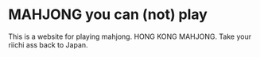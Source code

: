 # MAHJONG you can (not) play

This is a website for playing mahjong. HONG KONG MAHJONG. Take your riichi ass back to Japan.